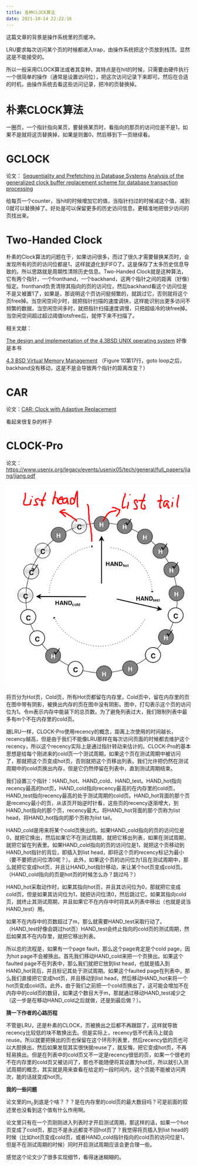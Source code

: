 ```yaml
---
title: 各种CLOCK算法
date: 2021-10-14 22:22:16
---
```


这篇文章的背景是操作系统里的页缓冲。

LRU要求每次访问某个页的时候都进入trap，由操作系统把这个页放到栈顶。显然这是不能接受的。

所以一般采用CLOCK算法或者其变种，其特点是在hit的时候，只需要由硬件执行一个很简单的操作（通常是设置访问位），把这次访问记录下来即可。然后在合适的时机，由操作系统去看这些访问记录，把冷的页替换掉。

# 朴素CLOCK算法
一圈页，一个指针指向某页，要替换某页时，看指向的那页的访问位是不是1，如果不是就将这页替换掉，如果是则置0，然后移到下一页继续看。

# GCLOCK
论文：
[Sequentiality and Prefetching in Database Systems](https://www-inst.eecs.berkeley.edu//~cs266/sp10/readings/smith78.pdf)
[Analysis of the generalized clock buffer replacement scheme for database transaction processing](http://citeseerx.ist.psu.edu/viewdoc/download?doi=10.1.1.452.9699&rep=rep1&type=pdf)

给每页一个counter，当hit的时候增加它的值，当指针扫过的时候减这个值，减到0就可以替换掉了。好处是可以保留更多的历史访问信息，更精准地把很少访问的页找出来。

# Two-Handed Clock
朴素的Clock算法的问题在于，如果访问很多，而过了很久才需要替换某页时，会发现所有的页的访问位都是1，这样就退化到FIFO了。这是保存了太多历史信息导致的。所以思路就是周期性清除历史信息。Two-Handed Clock就是这种算法，它有两个指针，一个fronthand，一个backhand，这两个指针之间的距离（好像）恒定。fronthand负责清除其指向的页的访问位，然后backhand看这个访问位是不是又被置1了，如果是，那说明这个页访问挺频繁的，就跳过它，否则就将这个页free掉。当空闲空间少时，就把指针扫描的速度调快，这样能识别出更多访问不频繁的数据，当空闲空间多时，就把指针扫描速度调慢，只把超级冷的块free掉。当空闲空间超过超过阈值lotsfree后，就停下来不扫描了。

相关文献：

[The design and implementation of the 4.3BSD UNIX operating system](https://dl.acm.org/doi/abs/10.5555/61656)
好像是本书

[4.3 BSD Virtual Memory Management](http://www.xilef-software.e8u.de/sites/default/files/store/bsd43vmm/bsd43vmm.pdf)
（Figure 10第17行，goto loop之后，backhand没有移动，这是不是会导致两个指针的距离改变？）

# CAR
论文：[CAR: Clock with Adaptive Replacement](https://www.usenix.org/legacy/publications/library/proceedings/fast04/tech/full_papers/bansal/bansal.pdf)

看起来很复杂的样子

# CLOCK-Pro
论文：<https://www.usenix.org/legacy/events/usenix05/tech/general/full_papers/jiang/jiang.pdf>

![在这里插入图片描述](各种CLOCK算法/693da5f78d5e447ba3e17ecfab615252.png)

将页分为Hot页，Cold页，所有Hot页都留在内存里，Cold页中，留在内存里的页在图中带有阴影，被换出内存的页在图中没有阴影。图中，打勾表示这个页的访问位为1。令m表示内存中能装下的总页数。为了避免列表过大，我们限制列表中最多有m个不在内存里的cold页。

跟LRU一样，CLOCK-Pro使用recency的概念，距离上次使用的时间越长，recency越高，但是由于我们不能像LRU那样在每次访问页面的时候都去维护这个recency，所以这个recency实际上是通过指针转动来估计的。CLOCK-Pro的基本思想是给每个刚进来的cold页一个测试周期，如果这个页在测试周期中被访问了，那就把这个页变成hot页，否则就把这个页移出列表。我们允许把仍然在测试周期中的cold页换出内存，但是它仍然停留在列表中，直到测试周期结束。

我们设置三个指针：HAND_hot、HAND_cold、HAND_test。HAND_hot指向recency最高的hot页，HAND_cold指向recency最高的在内存里的cold页，HAND_test指向recency最高的处于测试周期的cold页。HAND_hot背面的那个页是recency最小的页，从该页开始逆时针看，这些页的recency逐渐增大，到HAND_hot指向的那个页，recency最大。将HAND_hot背面的那个页称为list head，将HAND_hot指向的那个页称为list tail。

HAND_cold是用来将某个cold页换出的。如果HAND_cold指向的页的访问位是0，就把它换出，然后如果它不在测试周期，就把它移出列表，如果在测试周期，就把它留在列表里。如果HAND_cold指向的页的访问位是1，就把这个页移动到HAND_hot指针的背后，即插入到list head，即将这个页的recency标记为最小（要不要把访问位清0呢？）。此外，如果这个页的访问位为1且在测试周期中，那么就把它变成hot页，并且让HAND_hot指针移动，来让某个hot页变成cold页。
（HAND_cold指向的页是hot页的时候怎么办？跳过吗？）

HAND_hot采取动作时，如果其指向hot页，并且其访问位为0，那就把它变成cold页，但是如果其访问位为1，就把访问位清0，然后跳过它。如果其指向cold页，就终止其测试周期，并且如果它不在内存中时将其从列表中移出（也就是说当HAND_test）用。

如果不在内存中的页数超过了m，那么就需要HAND_test采取行动了。（HAND_test好像会跳过hot页）HAND_test会终止指向的cold页的测试周期，然后如果其不在内存里，就把它移出列表。

所以总的流程是，如果有一个page fault，那么这个page肯定是个cold page，因为hot page不会被换出。首先我们移动HAND_cold来把一个页换出。如果这个faulted page不在列表中，那么我们就把它放到list head，也就是插入到HAND_hot背后，并且标记其处于测试周期。如果这个faulted page在列表中，那么我们直接把它变成hot页，并且移动到list head，然后移动HAND_hot来将一个hot页变成cold页。此外，由于我们之前把一个cold页换出了，这可能会增加不在内存中的cold页的数目，如果这个数目大于m，那就通过移动HAND_test减少之（这一步是在移动HAND_cold之后就做，还是到最后做？）。

**猜一下作者的心路历程**

不管是LRU，还是朴素的CLOCK，页被换出之后都不再跟踪了，这样就导致recency比较低的块不敢换出去。但是实际上，recency低不代表马上就会reuse。所以就要把换出的页也保留在这个环形列表里，然后recency低的页也可以大胆换出，然后如果发现其实很快就reuse了，就反悔，把它变成hot页，不再轻易换出。但是在列表中的cold页又不一定是recency很低的页，如果一个很老的不在内存里的cold页又被访问了，那也不能随便将其设置为hot页，所以就引入测试周期的概念，其实就是用来查看在给定的一段时间内，这个页能不能被访问两次，能的话就变成hot页。

**我的一些问题**

论文里的$m_c$到底是个啥？？？是在内存里的cold页的最大数目吗？可是前面的叙述里也没看到这个值有什么作用啊。

论文里只有在一个页刚刚进入列表时才开启测试周期，那这样的话，如果一个hot页变成了cold页，那岂不是永远都变不回hot页了？我觉得将页插入到list head的时候（比如hot页变成cold页，或者HAND_cold指针指向的cold页的访问位是1，但是不在测试周期的时候）同时开启测试周期应该会更合理一些。

感觉这个论文少了很多实现细节，看得迷迷糊糊的。
